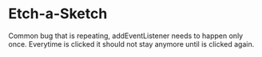 # Etch-a-Sketch
Common bug that is repeating, addEventListener needs to happen only once. Everytime is clicked it should not stay anymore until is clicked again.
